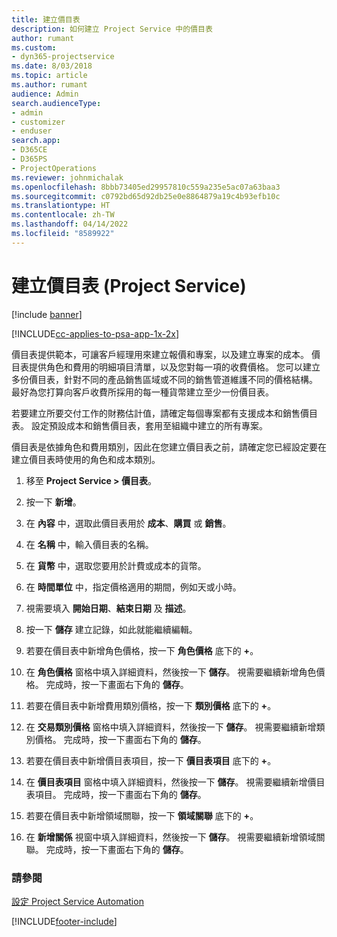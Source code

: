 ```yaml
---
title: 建立價目表
description: 如何建立 Project Service 中的價目表
author: rumant
ms.custom:
- dyn365-projectservice
ms.date: 8/03/2018
ms.topic: article
ms.author: rumant
audience: Admin
search.audienceType:
- admin
- customizer
- enduser
search.app:
- D365CE
- D365PS
- ProjectOperations
ms.reviewer: johnmichalak
ms.openlocfilehash: 8bbb73405ed29957810c559a235e5ac07a63baa3
ms.sourcegitcommit: c0792bd65d92db25e0e8864879a19c4b93efb10c
ms.translationtype: HT
ms.contentlocale: zh-TW
ms.lasthandoff: 04/14/2022
ms.locfileid: "8589922"
---
```

# <a name="create-a-price-list-project-service"></a>建立價目表 (Project Service)

[!include [banner](../includes/psa-now-project-operations.md)]

[!INCLUDE[cc-applies-to-psa-app-1x-2x](../includes/cc-applies-to-psa-app-1x-2x.md)]

價目表提供範本，可讓客戶經理用來建立報價和專案，以及建立專案的成本。 價目表提供角色和費用的明細項目清單，以及您對每一項的收費價格。 您可以建立多份價目表，針對不同的產品銷售區域或不同的銷售管道維護不同的價格結構。 最好為您打算向客戶收費所採用的每一種貨幣建立至少一份價目表。  
  
若要建立所要交付工作的財務估計值，請確定每個專案都有支援成本和銷售價目表。 設定預設成本和銷售價目表，套用至組織中建立的所有專案。  
  
價目表是依據角色和費用類別，因此在您建立價目表之前，請確定您已經設定要在建立價目表時使用的角色和成本類別。  
  
1.  移至 **Project Service > 價目表**。  
  
2.  按一下 **新增**。  
  
3.  在 **內容** 中，選取此價目表用於 **成本**、**購買** 或 **銷售**。  
  
4.  在 **名稱** 中，輸入價目表的名稱。  
  
5.  在 **貨幣** 中，選取您要用於計費或成本的貨幣。  
  
6.  在 **時間單位** 中，指定價格適用的期間，例如天或小時。  
  
7.  視需要填入 **開始日期**、**結束日期** 及 **描述**。  
  
8.  按一下 **儲存** 建立記錄，如此就能繼續編輯。  
  
9. 若要在價目表中新增角色價格，按一下 **角色價格** 底下的 **+**。  
  
10. 在 **角色價格** 窗格中填入詳細資料，然後按一下 **儲存**。 視需要繼續新增角色價格。 完成時，按一下畫面右下角的 **儲存**。  
  
11. 若要在價目表中新增費用類別價格，按一下 **類別價格** 底下的 **+**。  
  
12. 在 **交易類別價格** 窗格中填入詳細資料，然後按一下 **儲存**。 視需要繼續新增類別價格。 完成時，按一下畫面右下角的 **儲存**。  
  
13. 若要在價目表中新增價目表項目，按一下 **價目表項目** 底下的 **+**。  
  
14. 在 **價目表項目** 窗格中填入詳細資料，然後按一下 **儲存**。 視需要繼續新增價目表項目。 完成時，按一下畫面右下角的 **儲存**。  
  
15. 若要在價目表中新增領域關聯，按一下 **領域關聯** 底下的 **+**。  
  
16. 在 **新增關係** 視窗中填入詳細資料，然後按一下 **儲存**。 視需要繼續新增領域關聯。 完成時，按一下畫面右下角的 **儲存**。  
  
### <a name="see-also"></a>請參閱  
 [設定 Project Service Automation](../psa/configure.md)


[!INCLUDE[footer-include](../includes/footer-banner.md)]
